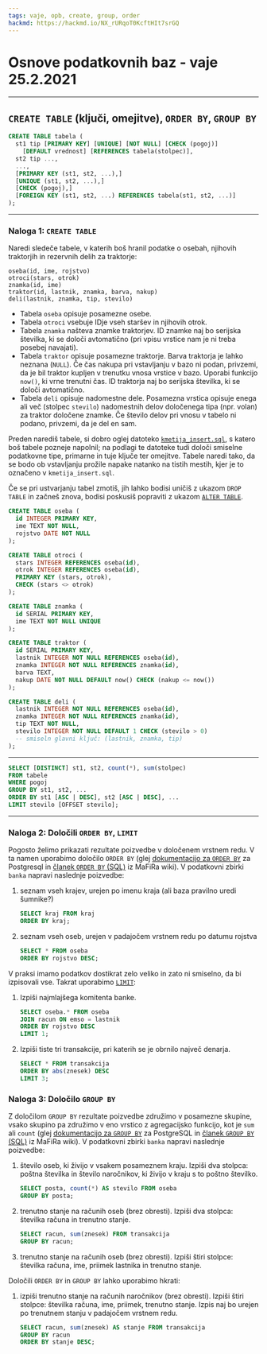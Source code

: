 ```yaml
---
tags: vaje, opb, create, group, order
hackmd: https://hackmd.io/NX_rURqoT0KcftHIt7srGQ
---
```

# Osnove podatkovnih baz - vaje 25.2.2021

---

## `CREATE TABLE` (ključi, omejitve), `ORDER BY`, `GROUP BY`

```sql
CREATE TABLE tabela (
  st1 tip [PRIMARY KEY] [UNIQUE] [NOT NULL] [CHECK (pogoj)]
    [DEFAULT vrednost] [REFERENCES tabela(stolpec)],
  st2 tip ...,
  ...,
  [PRIMARY KEY (st1, st2, ...),]
  [UNIQUE (st1, st2, ...),]
  [CHECK (pogoj),]
  [FOREIGN KEY (st1, st2, ...) REFERENCES tabela(st1, st2, ...)]
);
```

---

### Naloga 1: `CREATE TABLE`

Naredi sledeče tabele, v katerih boš hranil podatke o osebah, njihovih traktorjih in rezervnih delih za traktorje:
```
oseba(id, ime, rojstvo)
otroci(stars, otrok)
znamka(id, ime)
traktor(id, lastnik, znamka, barva, nakup)
deli(lastnik, znamka, tip, stevilo)
```

* Tabela `oseba` opisuje posamezne osebe.
* Tabela `otroci` vsebuje IDje vseh staršev in njihovih otrok.
* Tabela `znamka` našteva znamke traktorjev. ID znamke naj bo serijska številka, ki se določi avtomatično (pri vpisu vrstice nam je ni treba posebej navajati).
* Tabela `traktor` opisuje posamezne traktorje. Barva traktorja je lahko neznana (`NULL`). Če čas nakupa pri vstavljanju v bazo ni podan, privzemi, da je bil traktor kupljen v trenutku vnosa vrstice v bazo. Uporabi funkcijo `now()`, ki vrne trenutni čas. ID traktorja naj bo serijska številka, ki se določi avtomatično.
* Tabela `deli` opisuje nadomestne dele. Posamezna vrstica opisuje enega ali več (stolpec `stevilo`) nadomestnih delov določenega tipa (npr. volan) za traktor določene znamke. Če število delov pri vnosu v tabelo ni podano, privzemi, da je del en sam.

Preden narediš tabele, si dobro oglej datoteko [`kmetija_insert.sql`](https://ucilnica.fmf.uni-lj.si/pluginfile.php/16308/mod_page/intro/kmetija_insert.sql), s katero boš tabele pozneje napolnil; na podlagi te datoteke tudi določi smiselne podatkovne tipe, primarne in tuje ključe ter omejitve. Tabele naredi tako, da se bodo ob vstavljanju prožile napake natanko na tistih mestih, kjer je to označeno v `kmetija_insert.sql`.

Če se pri ustvarjanju tabel zmotiš, jih lahko bodisi uničiš z ukazom `DROP TABLE` in začneš znova, bodisi poskusiš popraviti z ukazom [`ALTER TABLE`](http://www.postgresql.org/docs/current/static/sql-altertable.html).

```sql
CREATE TABLE oseba (
  id INTEGER PRIMARY KEY,
  ime TEXT NOT NULL,
  rojstvo DATE NOT NULL
);

CREATE TABLE otroci (
  stars INTEGER REFERENCES oseba(id),
  otrok INTEGER REFERENCES oseba(id),
  PRIMARY KEY (stars, otrok),
  CHECK (stars <> otrok)
);

CREATE TABLE znamka (
  id SERIAL PRIMARY KEY,
  ime TEXT NOT NULL UNIQUE
);

CREATE TABLE traktor (
  id SERIAL PRIMARY KEY,
  lastnik INTEGER NOT NULL REFERENCES oseba(id),
  znamka INTEGER NOT NULL REFERENCES znamka(id),
  barva TEXT,
  nakup DATE NOT NULL DEFAULT now() CHECK (nakup <= now())
);

CREATE TABLE deli (
  lastnik INTEGER NOT NULL REFERENCES oseba(id),
  znamka INTEGER NOT NULL REFERENCES znamka(id),
  tip TEXT NOT NULL,
  stevilo INTEGER NOT NULL DEFAULT 1 CHECK (stevilo > 0)
  -- smiseln glavni ključ: (lastnik, znamka, tip)
);
```

---

```sql
SELECT [DISTINCT] st1, st2, count(*), sum(stolpec)
FROM tabele
WHERE pogoj
GROUP BY st1, st2, ...
ORDER BY st1 [ASC | DESC], st2 [ASC | DESC], ...
LIMIT stevilo [OFFSET stevilo];
```

---

### Naloga 2: Določili `ORDER BY`, `LIMIT`

Pogosto želimo prikazati rezultate poizvedbe v določenem vrstnem redu. V ta namen uporabimo določilo `ORDER BY` (glej [dokumentacijo za `ORDER BY`](http://www.postgresql.org/docs/current/interactive/sql-select.html#SQL-ORDERBY) za Postgresql in [članek `ORDER BY` (SQL)](http://wiki.fmf.uni-lj.si/wiki/ORDER_BY_%28SQL%29) iz MaFiRa wiki). V podatkovni zbirki `banka` napravi naslednje poizvedbe:

1. seznam vseh krajev, urejen po imenu kraja (ali baza pravilno uredi šumnike?)

   ```sql
   SELECT kraj FROM kraj
   ORDER BY kraj;
   ```

2. seznam vseh oseb, urejen v padajočem vrstnem redu po datumu rojstva

   ```sql
   SELECT * FROM oseba
   ORDER BY rojstvo DESC;
   ```

V praksi imamo podatkov dostikrat zelo veliko in zato ni smiselno, da bi izpisovali vse. Takrat uporabimo [`LIMIT`](http://www.postgresql.org/docs/current/static/queries-limit.html):

1. Izpiši najmlajšega komitenta banke.

   ```sql
   SELECT oseba.* FROM oseba
   JOIN racun ON emso = lastnik
   ORDER BY rojstvo DESC
   LIMIT 1;
   ```

2. Izpiši tiste tri transakcije, pri katerih se je obrnilo največ denarja.

   ```sql
   SELECT * FROM transakcija
   ORDER BY abs(znesek) DESC
   LIMIT 3;
   ```

### Naloga 3: Določilo `GROUP BY`

Z določilom `GROUP BY` rezultate poizvedbe združimo v posamezne skupine, vsako skupino pa združimo v eno vrstico z agregacijsko funkcijo, kot je `sum` ali `count` (glej [dokumentacijo za `GROUP BY`](http://www.postgresql.org/docs/current/interactive/sql-select.html#SQL-GROUPBY) za PostgreSQL in [članek `GROUP BY` (SQL)](http://wiki.fmf.uni-lj.si/wiki/GROUP_BY_%28SQL%29) iz MaFiRa wiki). V podatkovni zbirki `banka` napravi naslednje poizvedbe:

1. število oseb, ki živijo v vsakem posameznem kraju. Izpiši dva stolpca: poštna številka in število naročnikov, ki živijo v kraju s to poštno številko.

   ```sql
   SELECT posta, count(*) AS stevilo FROM oseba
   GROUP BY posta;
   ```

2. trenutno stanje na računih oseb (brez obresti). Izpiši dva stolpca: številka računa in trenutno stanje.

   ```sql
   SELECT racun, sum(znesek) FROM transakcija
   GROUP BY racun;
   ```

3. trenutno stanje na računih oseb (brez obresti).  Izpiši štiri stolpce: številka računa, ime, priimek lastnika in trenutno stanje.

Določili `ORDER BY` in `GROUP BY` lahko uporabimo hkrati:

1. izpiši trenutno stanje na računih naročnikov (brez obresti). Izpiši štiri stolpce: številka računa, ime, priimek, trenutno stanje. Izpis naj bo urejen po trenutnem stanju v padajočem vrstnem redu.

   ```sql
   SELECT racun, sum(znesek) AS stanje FROM transakcija
   GROUP BY racun
   ORDER BY stanje DESC;
   ```